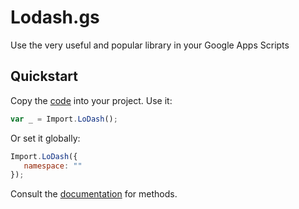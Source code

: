 # Lodash.gs

Use the very useful and popular library in your Google Apps Scripts

## Quickstart

Copy the [code]() into your project. Use it:

```js
var _ = Import.LoDash();
```

Or set it globally:

```js
Import.LoDash({
   namespace: ""
});
```

Consult the [documentation](https://lodash.com/docs/4.17.11) for methods.

